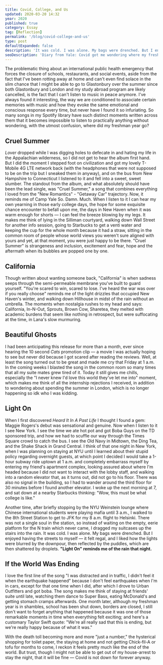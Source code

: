 ```yaml
---
title: Covid, College, and Us
updated: 2020-03-20 14:32
year: 2020
published: true
category: Essay
tag: [Reflection]
permalink: '/blog/covid-college-and-us'
type: post
defaultExpanded: false
description: 'It was cold. I was alone. My bags were drenched. But I enjoyed having the streets to myself — it felt regal, and I liked how the lights were blurred by downpour, then reflected by puddles, which are then shattered by droplets. Light On reminds me of the rain that night.'
seoDescription: 'Diary from Yale: Covid got me wondering where my freshman year went, and I try to capture it with memory of songs. I think of the pouring rain in New York City one night: it was cold, I was alone. My bags were drenched. But I enjoyed having the streets to myself — it felt regal, and I liked how the lights were blurred by downpour, then reflected by puddles, which are then shattered by droplets. Light On reminds me of the rain that night.'
---
```


The problematic thing about an international public health emergency that forces the closure of schools, restaurants, and social events, aside from the fact that I've been rotting away at home and can't even find solace in the slim chance that I might be able to go to Glastonbury over the summer since both Glastonbury and London and my study abroad program are likely cancelled, is the fact that I can't listen to music in peace anymore. I've always found it interesting, the way we are conditioned to associate certain memories with music and how they evoke the same emotional and conscious response every time, but never have I found it so infuriating. So many songs in my Spotify library have such distinct moments written across them that it becomes impossible to listen to practically anything without wondering, with the utmost confusion, where did my freshman year go?

## Cruel Summer

_Lover_ dropped while I was digging holes to defecate in and hating my life in the Appalachian wilderness, so I did not get to hear the album first hand. But I did the moment I stepped foot on civilization and got my lovely T-Mobile 4G LTE network back (with the headphones that were not supposed to be on the trip but I sneaked them in anyway), and on the bus from New Hampshire to Connecticut I listened to it and fell into a sweet, sweet slumber. The standout from the album, and what absolutely should have been the lead single, was "Cruel Summer," a song that combines everything I loved from the "New Romantics" - "Getaway Car" trajectory. Now, it reminds me of Camp Yale So. Damn. Much. When I listen to it I can hear my own yearning in those early college days, the hope for some exquisite chance encounter to befall upon me, the days in New Haven when it was warm enough for shorts — I can feel the breeze blowing by my legs. It makes me think of lying in the Silliman courtyard, walking down Wall Street for another info session, going to Starbucks to get a venti water and keeping the cup for the whole month because it had a straw, sitting in the common room of people whose world views you weren't sure aligned with yours and yet, at that moment, you were just happy to be there. "Cruel Summer" is strangeness and inclusion, excitement and fear, hope and the aftermath when its bubbles are popped one by one.

## California

Though written about wanting someone back, "California" is when sadness seeps through the semi-permeable membrane you've built to guard yourself. "You're scared to win, scared to lose. I've heard the war was over if you really choose" reminds me of the light drizzles that occupied New Haven's winter, and walking down Hillhouse in midst of the rain without an umbrella. The moments when nostalgia rushes to my head and says: California, In-N-Out, Sprouts, Brown Cow, Sharetea, they melted with academic burdens that seem like nothing in retrospect, but were suffocating at the time, in Lana's slow murmuring.

## Beautiful Ghosts

I had been anticipating this release for more than a month, ever since hearing the 10 second _Cats_ promotion clip — a movie I was actually hoping to see but never did because I got scared after reading the reviews. Well, at least the song turned out to be great and made me cry that Friday at 1 a.m. In the coming weeks I blasted the song in the common room so many times that all my suite mates grew tired of it. Today it still gives me chills, especially the "I never knew I'd love this world they've let me into" moment, which makes me think of all the internship rejections I received, in addition to wondering about spending the summer in London, which is no longer happening so idk who I was kidding.

## Light On

When I first discovered _Heard It In A Past Life_ I thought I found a gem: Maggie Rogers's debut was sensational and genuine. Now when I listen to it I see New York. I see the time we ate hot pot and got Boba Guys on the TD sponsored trip, and how we had to scuffle our way through the Times Square crowd to catch the bus. I see the Old Navy in Midtown, the Ding Tea, and the Shake Shack in Grand Central. I think of that one night in New York, when I was planning on staying at NYU until I learned about their stupid policy regarding overnight guests, at which point I decided I would take a 1-hour subway ride uptown at 1 a.m. and completely embarrass myself by entering my friend's apartment complex, looking assured about where I'm headed because I did not want to interact with the lobby staff, and walking into a random elevator that, as it turns out, did not go to his floor. There was also no signal in the building, so I had to wander around the third floor for 30 minutes before I found another elevator. I woke up the next morning at 7, and sat down at a nearby Starbucks thinking: "Wow, this must be what college is like."

Another time, after briefly stopping by the NYU Weinstein lounge where Chinese international students were playing mafia until 3 a.m., I walked to the 8th Street Station to get to JFK for my 8 a.m. flight to Helsinki. There was not a single soul in the station, so instead of waiting on the empty, eerie platform for the N train which never came, I dragged my suitcases up the stairs into the rain. It was cold. I was alone. My bags were drenched. But I enjoyed having the streets to myself — it felt regal, and I liked how the lights were blurred by the downpour, then reflected by the puddles, which are then shattered by droplets. **"Light On" reminds me of the rain that night.**

## If the World Was Ending

I love the first line of the song "I was distracted and in traffic, I didn't feel it when the earthquake happened" because I don't feel earthquakes when I'm in cars, except for that one time when I did, after which I drove to Urban Outfitters and got boba. The song makes me think of staying at friends' suite until late, watching them dance to Super Bass, eating McDonald's and getting stomach cramps afterwards. One month later, although my freshman year is in shambles, school has been shut down, borders are closed, I still don't want to forget anything that happened because it was one of those remarkable moments in time when everything felt exciting; and here's a customary Taylor Swift quote: "We're all really sad that this is ending, but we're really happy because of what it was."

With the death toll becoming more and more "just a number," the hysterical shopping for toilet paper, the staying at home and not getting Chick-fil-A or tofu for months to come, I reckon it feels pretty much like the end of the world. But trust, though I might not be able to get out of my house-arrest to stay the night, that it will be fine — Covid is not down for forever anyway.
